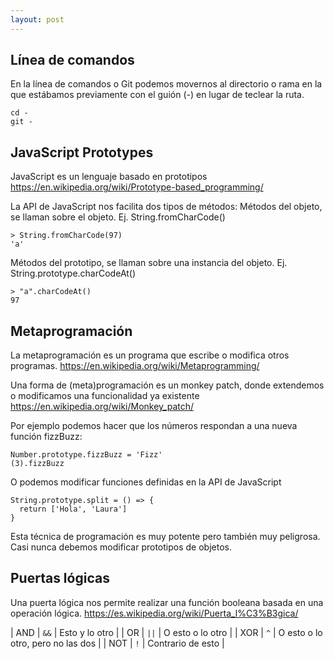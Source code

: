 ```yaml
---
layout: post
---
```

## Línea de comandos
En la línea de comandos o Git podemos movernos al directorio o rama en la que estábamos previamente con el guión (-) en lugar de teclear la ruta.
```
cd -
git -
```

## JavaScript Prototypes
JavaScript es un lenguaje basado en prototipos <https://en.wikipedia.org/wiki/Prototype-based_programming/>

La API de JavaScript nos facilita dos tipos de métodos:
Métodos del objeto, se llaman sobre el objeto. Ej. String.fromCharCode()
```
> String.fromCharCode(97)
'a'
````

Métodos del prototipo, se llaman sobre una instancia del objeto. Ej. String.prototype.charCodeAt()
```
> "a".charCodeAt()
97
```

## Metaprogramación
La metaprogramación es un programa que escribe o modifica otros programas.
<https://en.wikipedia.org/wiki/Metaprogramming/>

Una forma de (meta)programación es un monkey patch, donde extendemos o modificamos una funcionalidad ya existente <https://en.wikipedia.org/wiki/Monkey_patch/>

Por ejemplo podemos hacer que los números respondan a una nueva función fizzBuzz:
```
Number.prototype.fizzBuzz = 'Fizz'
(3).fizzBuzz
```

O podemos modificar funciones definidas en la API de JavaScript
```
String.prototype.split = () => {
  return ['Hola', 'Laura']
}
```

Esta técnica de programación es muy potente pero también muy peligrosa. Casi nunca debemos modificar prototipos de objetos.

## Puertas lógicas
Una puerta lógica nos permite realizar una función booleana basada en una operación lógica. <https://es.wikipedia.org/wiki/Puerta_l%C3%B3gica/>

| AND | `&&` | Esto y lo otro |
| OR | `||` | O esto o lo otro |
| XOR | `^` | O esto o lo otro, pero no las dos |
| NOT | `!` | Contrario de esto |
